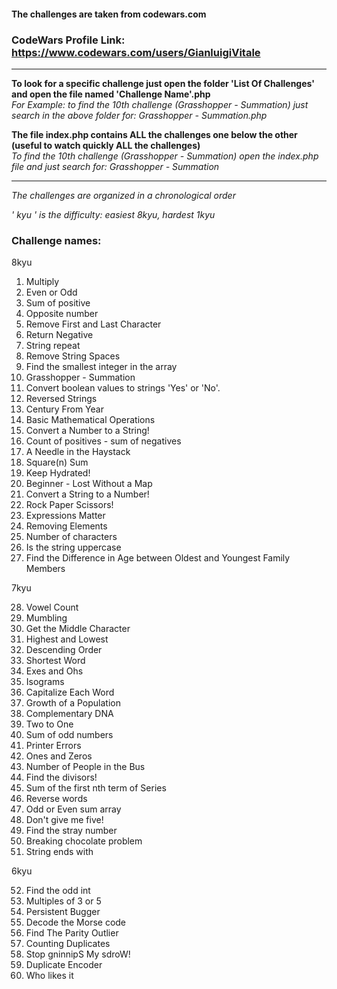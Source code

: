 #### The challenges are taken from codewars.com
### CodeWars Profile Link: https://www.codewars.com/users/GianluigiVitale
***
**To look for a specific challenge just open the folder 'List Of Challenges' and open the file named 'Challenge Name'.php**   
_For Example: to find the 10th challenge (Grasshopper - Summation) just search in the above folder for: Grasshopper - Summation.php_

**The file index.php contains ALL the challenges one below the other (useful to watch quickly ALL the challenges)**   
_To find the 10th challenge (Grasshopper - Summation) open the index.php file and just search for: Grasshopper - Summation_
***
_The challenges are organized in a chronological order_

_' kyu ' is the difficulty: easiest 8kyu, hardest 1kyu_

### Challenge names:
8kyu
1. Multiply
2. Even or Odd
3. Sum of positive
4. Opposite number
5. Remove First and Last Character
6. Return Negative
7. String repeat
8. Remove String Spaces
9. Find the smallest integer in the array
10. Grasshopper - Summation
11. Convert boolean values to strings 'Yes' or 'No'.
12. Reversed Strings
13. Century From Year
14. Basic Mathematical Operations
15. Convert a Number to a String!
16. Count of positives - sum of negatives
17. A Needle in the Haystack
18. Square(n) Sum
19. Keep Hydrated!
20. Beginner - Lost Without a Map
21. Convert a String to a Number!
22. Rock Paper Scissors!
23. Expressions Matter
24. Removing Elements
25. Number of characters
26. Is the string uppercase
27. Find the Difference in Age between Oldest and Youngest Family Members

7kyu

28. Vowel Count
29. Mumbling
30. Get the Middle Character
31. Highest and Lowest
32. Descending Order
33. Shortest Word
34. Exes and Ohs
35. Isograms
36. Capitalize Each Word
37. Growth of a Population
38. Complementary DNA
39. Two to One
40. Sum of odd numbers
41. Printer Errors
42. Ones and Zeros
43. Number of People in the Bus
44. Find the divisors!
45. Sum of the first nth term of Series
46. Reverse words
47. Odd or Even sum array
48. Don't give me five!
49. Find the stray number
50. Breaking chocolate problem
51. String ends with

6kyu

52. Find the odd int
53. Multiples of 3 or 5
54. Persistent Bugger
55. Decode the Morse code
56. Find The Parity Outlier
57. Counting Duplicates
58. Stop gninnipS My sdroW!
59. Duplicate Encoder
60. Who likes it
